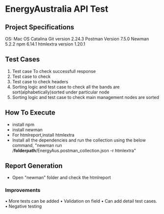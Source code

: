 # EnergyAustralia API Test


##  Project Specifications
   OS: Mac OS Catalina
    Git version 2.24.3
    Postman Version 7.5.0 
     Newman 5.2.2
     npm 6.14.1
     htmlextra version 1.20.1


     
##  Test Cases

1. Test case To check successfull response
2.  Test case to check
3.  Test case to check headers
4. Sorting  logic and test case to check all the bands are sort(alphabetically)sorted under particular node
5. Sorting  logic and test case to check main management nodes are sorted


##  How To Execute
* install npm
* install newman 
* For htmlreport,install htmlextra
* Install all the dependencies and run the collection using the below command,
      "newman run /**folderpath**/EnergyAus.postman_collection.json -r htmlextra"
    

##  Report Generation
* Open "newman" folder and check the htmlreport

### Improvements
•  More tests can be added
•  Validation on field
•  Can add detail test cases.
•  Negative testing
          
         
        

